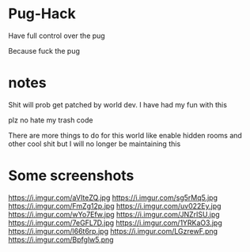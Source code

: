 # Pug-Hack
Have full control over the pug

Because fuck the pug



# notes
Shit will prob get patched by world dev. I have had my fun with this

plz no hate my trash code 

There are more things to do for this world like enable hidden rooms and other cool shit but I will no longer be maintaining this
# Some screenshots
https://i.imgur.com/aVIteZQ.jpg
https://i.imgur.com/sg5rMq5.jpg
https://i.imgur.com/FmZg12p.jpg
https://i.imgur.com/uv022Ey.jpg
https://i.imgur.com/wYo7Efw.jpg
https://i.imgur.com/JNZrISU.jpg
https://i.imgur.com/7eGFL7D.jpg
https://i.imgur.com/1YRKaO3.jpg
https://i.imgur.com/l66t6rp.jpg
https://i.imgur.com/LGzrewF.png
https://i.imgur.com/Bpfglw5.png
